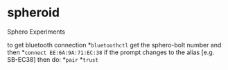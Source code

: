 # spheroid
Sphero Experiments

to get bluetooth connection
*`bluetoothctl`
get the sphero-bolt number and then 
*`connect EE:6A:9A:71:EC:38`
if the prompt changes to the alias [e.g. SB-EC38] then do:
*`pair`
*`trust`

